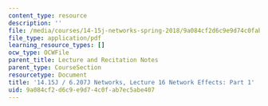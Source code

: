 ```yaml
---
content_type: resource
description: ''
file: /media/courses/14-15j-networks-spring-2018/9a084cf2d6c9e9d74c0fab7ec5abe407_MIT14_15JS18_lec16.pdf
file_type: application/pdf
learning_resource_types: []
ocw_type: OCWFile
parent_title: Lecture and Recitation Notes
parent_type: CourseSection
resourcetype: Document
title: '14.15J / 6.207J Networks, Lecture 16 Network Effects: Part 1'
uid: 9a084cf2-d6c9-e9d7-4c0f-ab7ec5abe407
---
```

